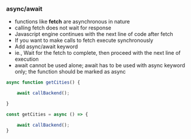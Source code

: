 ### async/await

* functions like **fetch** are asynchronous in nature
* calling fetch does not wait for response
* Javascript engine continues with the next line of code after fetch
* If you want to make calls to fetch execute synchronously
* Add async/await keyword
* ie., Wait for the fetch to complete, then proceed with the next line of execution
* await cannot be used alone; await has to be used with async keyword only; the function should be marked as async

``` javascript
async function getCities() {

    await callBackend();

}

const getCities = async () => {

    await callBackend();
}

```